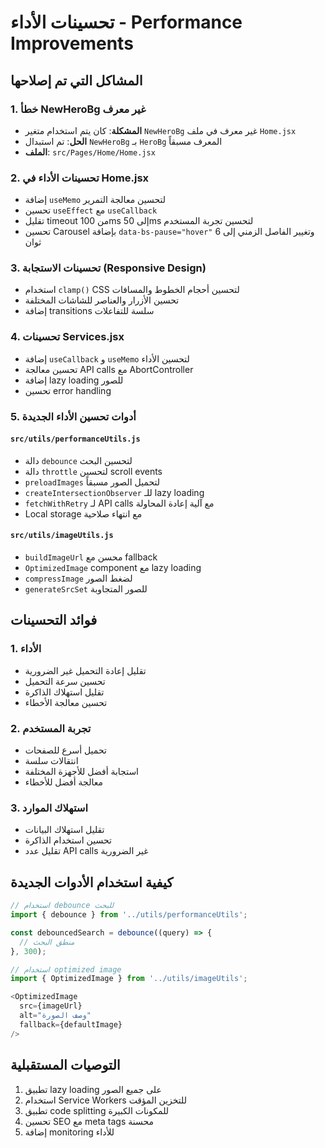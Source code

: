 # تحسينات الأداء - Performance Improvements

## المشاكل التي تم إصلاحها

### 1. خطأ NewHeroBg غير معرف
- **المشكلة**: كان يتم استخدام متغير `NewHeroBg` غير معرف في ملف `Home.jsx`
- **الحل**: تم استبدال `NewHeroBg` بـ `HeroBg` المعرف مسبقاً
- **الملف**: `src/Pages/Home/Home.jsx`

### 2. تحسينات الأداء في Home.jsx
- إضافة `useMemo` لتحسين معالجة التمرير
- تحسين `useEffect` مع `useCallback`
- تقليل timeout من 100ms إلى 50ms لتحسين تجربة المستخدم
- تحسين Carousel بإضافة `data-bs-pause="hover"` وتغيير الفاصل الزمني إلى 6 ثوان

### 3. تحسينات الاستجابة (Responsive Design)
- استخدام `clamp()` CSS لتحسين أحجام الخطوط والمسافات
- تحسين الأزرار والعناصر للشاشات المختلفة
- إضافة transitions سلسة للتفاعلات

### 4. تحسينات Services.jsx
- إضافة `useCallback` و `useMemo` لتحسين الأداء
- تحسين معالجة API calls مع AbortController
- إضافة lazy loading للصور
- تحسين error handling

### 5. أدوات تحسين الأداء الجديدة

#### `src/utils/performanceUtils.js`
- دالة `debounce` لتحسين البحث
- دالة `throttle` لتحسين scroll events
- `preloadImages` لتحميل الصور مسبقاً
- `createIntersectionObserver` للـ lazy loading
- `fetchWithRetry` لـ API calls مع آلية إعادة المحاولة
- Local storage مع انتهاء صلاحية

#### `src/utils/imageUtils.js`
- `buildImageUrl` محسن مع fallback
- `OptimizedImage` component مع lazy loading
- `compressImage` لضغط الصور
- `generateSrcSet` للصور المتجاوبة

## فوائد التحسينات

### 1. الأداء
- تقليل إعادة التحميل غير الضرورية
- تحسين سرعة التحميل
- تقليل استهلاك الذاكرة
- تحسين معالجة الأخطاء

### 2. تجربة المستخدم
- تحميل أسرع للصفحات
- انتقالات سلسة
- استجابة أفضل للأجهزة المختلفة
- معالجة أفضل للأخطاء

### 3. استهلاك الموارد
- تقليل استهلاك البيانات
- تحسين استخدام الذاكرة
- تقليل عدد API calls غير الضرورية

## كيفية استخدام الأدوات الجديدة

```javascript
// استخدام debounce للبحث
import { debounce } from '../utils/performanceUtils';

const debouncedSearch = debounce((query) => {
  // منطق البحث
}, 300);

// استخدام optimized image
import { OptimizedImage } from '../utils/imageUtils';

<OptimizedImage 
  src={imageUrl} 
  alt="وصف الصورة"
  fallback={defaultImage}
/>
```

## التوصيات المستقبلية

1. تطبيق lazy loading على جميع الصور
2. استخدام Service Workers للتخزين المؤقت
3. تطبيق code splitting للمكونات الكبيرة
4. تحسين SEO مع meta tags محسنة
5. إضافة monitoring للأداء


